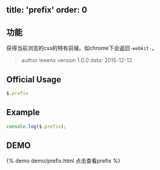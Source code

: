 title: 'prefix'
order: 0
---

## 功能

获得当前浏览的css的特有前缀。如chrome下会返回`-webkit-`。

> author leeenx
> version 1.0.0
> data: 2015-12-12

## Official Usage

```javascript
$.prefix
```

## Example

```javascript
console.log($.prefix);
```

## DEMO

{% demo demo/prefix.html 点击查看prefix %}
